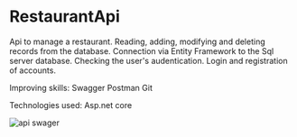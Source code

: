 # RestaurantApi
Api to manage a restaurant. Reading, adding, modifying and deleting records from the database. 
Connection via Entity Framework to the Sql server database. Checking the user's audentication. Login and registration of accounts.

Improving skills:
Swagger
Postman
Git

Technologies used:
Asp.net core

![api swager](https://user-images.githubusercontent.com/78487952/132234344-fb672895-2e49-4708-8952-26f755088a14.jpg)


